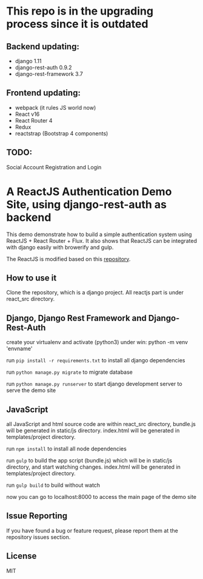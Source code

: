 # This repo is in the upgrading process since it is outdated

## Backend updating:
   - django 1.11
   - django-rest-auth 0.9.2
   - django-rest-framework 3.7

## Frontend updating:
   - webpack (it rules JS world now)
   - React v16
   - React Router 4
   - Redux
   - reactstrap (Bootstrap 4 components)

## TODO:
Social Account Registration and Login


# A ReactJS Authentication Demo Site, using django-rest-auth as backend

This demo demonstrate how to build a simple authentication system using ReactJS + React Router + Flux. It also shows
that ReactJS can be integrated with django easily with browerify and gulp.

The ReactJS is modified based on this [repository](https://github.com/auth0/react-flux-jwt-authentication-sample).


## How to use it

Clone the repository, which is a django project. All reactjs part is under react_src directory.

## Django, Django Rest Framework and Django-Rest-Auth

create your virtualenv and activate (python3) 
under win: python -m venv 'envname'

run `pip install -r requirements.txt` to install all django dependencies

run `python manage.py migrate` to migrate database

run `python manage.py runserver` to start django development server to serve the demo site

## JavaScript

all JavaScript and html source code are within react_src directory, bundle.js will be generated in 
static/js directory. index.html will be generated in templates/project directory.

run `npm install` to install all node dependencies

run `gulp` to build the app script (bundle.js) which will be in static/js directory, and start watching changes. index.html will be
generated in templates/project directory.

run `gulp build` to build without watch

now you can go to localhost:8000 to access the main page of the demo site

## Issue Reporting

If you have found a bug or feature request, please report them at the repository issues section.

## License

MIT


